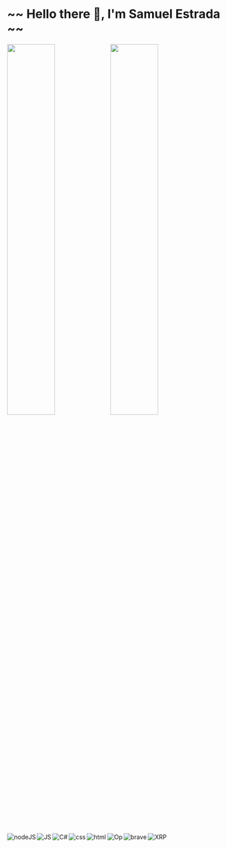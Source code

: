 # ~~ Hello there 👋, I'm Samuel Estrada ~~

<img align="left" width="47%" src="https://github-readme-stats.vercel.app/api?username=SRESamuel&show_icons=true&theme=dark" />

<img align="left" width="47%" src="https://github-readme-stats.vercel.app/api/top-langs/?username=SRESamuel&layout=compact" />


<img align="left" alt="nodeJS" src="https://img.shields.io/badge/node.js-6DA55F?style=for-the-badge&logo=node.js&logoColor=white"/>

<img align="left" alt="JS" src="https://img.shields.io/badge/javascript-%23323330.svg?style=for-the-badge&logo=javascript&logoColor=%23F7DF1E"/>

<img align="left" alt="C#" src="https://img.shields.io/badge/c%23-%23239120.svg?style=for-the-badge&logo=c-sharp&logoColor=white"/>


<img align="left" alt="css" src="https://img.shields.io/badge/css3-%231572B6.svg?style=for-the-badge&logo=css3&logoColor=white" />

<img align="left" alt="html" src="https://img.shields.io/badge/html5-%23E34F26.svg?style=for-the-badge&logo=html5&logoColor=white" />

<img align="left" alt="Op" src="https://img.shields.io/badge/Opera-FF1B2D?style=for-the-badge&logo=Opera&logoColor=white" />

<img align="left" alt="brave" src="https://img.shields.io/badge/Brave-FB542B?style=for-the-badge&logo=Brave&logoColor=white" />

<img align="left" alt="XRP" src="https://img.shields.io/badge/Xrp-black?style=for-the-badge&logo=xrp&logoColor=white" />

